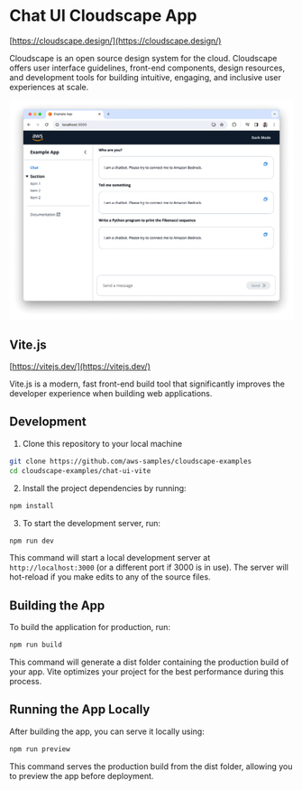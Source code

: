 # Chat UI Cloudscape App

[https://cloudscape.design/](https://cloudscape.design/)

Cloudscape is an open source design system for the cloud. Cloudscape offers user interface guidelines, front-end components, design resources, and development tools for building intuitive, engaging, and inclusive user experiences at scale.


![sample](../assets/chat-ui-vite.png "Screenshot")


## Vite.js

[https://vitejs.dev/](https://vitejs.dev/)

Vite.js is a modern, fast front-end build tool that significantly improves the developer experience when building web applications. 

## Development
1. Clone this repository to your local machine
```bash
git clone https://github.com/aws-samples/cloudscape-examples
cd cloudscape-examples/chat-ui-vite
```
2. Install the project dependencies by running:
```bash
npm install
```
3. To start the development server, run:
```bash
npm run dev
```

This command will start a local development server at ``http://localhost:3000`` (or a different port if 3000 is in use). The server will hot-reload if you make edits to any of the source files.

## Building the App
To build the application for production, run:
```bash
npm run build
```
This command will generate a dist folder containing the production build of your app. Vite optimizes your project for the best performance during this process.

## Running the App Locally
After building the app, you can serve it locally using:
```bash
npm run preview
```
This command serves the production build from the dist folder, allowing you to preview the app before deployment.
